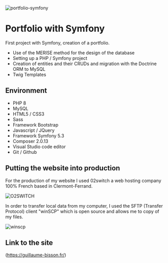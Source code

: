 ![portfolio-symfony](https://user-images.githubusercontent.com/79690181/142198315-91e51488-c2e3-4c68-be68-64bd1e5f6b8f.png)

# Portfolio with Symfony

First project with Symfony, creation of a portfolio.

* Use of the MERISE method for the design of the database
* Setting up a PHP / Symfony project
* Creation of entities and their CRUDs and migration with the Doctrine ORM to MySQL
* Twig Templates

## Environment

* PHP 8
* MySQL
* HTML5 / CSS3
* Sass
* Framework Bootstrap
* Javascript / JQuery
* Framework Symfony 5.3
* Composer 2.0.13
* Visual Studio code editor
* Git / Github

## Putting the website into production 

For the production of my website I used 02switch a web hosting company
100% French based in Clermont-Ferrand.


![O2SWITCH](https://user-images.githubusercontent.com/79690181/142199551-467e9e87-02ce-486e-9c75-16f3d02a28ba.png)

In order to transfer local data from my computer, I used the
SFTP (Transfer Protocol) client "winSCP" which is open source and allows me to copy
of my files.

![winscp](https://user-images.githubusercontent.com/79690181/142199577-2df3b560-e1ec-4727-8282-02d8385109f8.png)


## Link to the site

(https://guillaume-bisson.fr/)

